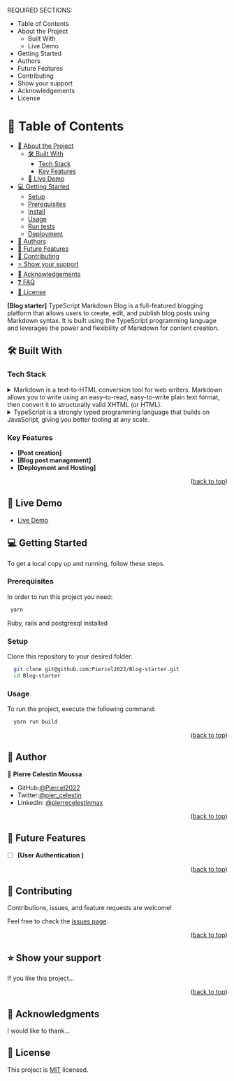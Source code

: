 
REQUIRED SECTIONS:
- Table of Contents
- About the Project
  - Built With
  - Live Demo
- Getting Started
- Authors
- Future Features
- Contributing
- Show your support
- Acknowledgements
- License

# 📗 Table of Contents

- [📖 About the Project](#about-project)
  - [🛠 Built With](#built-with)
    - [Tech Stack](#tech-stack)
    - [Key Features](#key-features)
  - [🚀 Live Demo](#live-demo)
- [💻 Getting Started](#getting-started)
  - [Setup](#setup)
  - [Prerequisites](#prerequisites)
  - [Install](#install)
  - [Usage](#usage)
  - [Run tests](#run-tests)
  - [Deployment](#triangular_flag_on_post-deployment)
- [👥 Authors](#authors)
- [🔭 Future Features](#future-features)
- [🤝 Contributing](#contributing)
- [⭐️ Show your support](#support)
- [🙏 Acknowledgements](#acknowledgements)
- [❓ FAQ](#faq)
- [📝 License](#license)


**[Blog starter]** TypeScript Markdown Blog is a full-featured blogging platform that allows users to create, edit, and publish blog posts using Markdown syntax. It is built using the TypeScript programming language and leverages the power and flexibility of Markdown for content creation.

## 🛠 Built With <a name="built-with"></a>

### Tech Stack <a name="tech-stack"></a>


<details>
  <summary>
    Markdown is a text-to-HTML conversion tool for web writers. Markdown allows you to write using an easy-to-read, easy-to-write plain text format, 
    then convert it to structurally valid XHTML (or HTML).
  </summary>
  <ul>
    <li><a href=" https://daringfireball.net/projects/markdown/">Markdown</a></li>
  </ul>
</details>

<details>
<summary>
  TypeScript is a strongly typed programming language that builds on JavaScript, giving you better tooling at any scale.
</summary>
  <ul>
    <li><a href="https://www.typescriptlang.org/">typescript</a></li>
  </ul>
</details>

### Key Features <a name="key-features"></a>

- **[Post creation]**
- **[Blog post management]**
- **[Deployment and Hosting]**


<p align="right">(<a href="#readme-top">back to top</a>)</p>

## 🚀 Live Demo <a name="live-demo"></a>


- [Live Demo](https://react-rails.netlify.app/)


## 💻 Getting Started <a name="getting-started"></a>


To get a local copy up and running, follow these steps.

### Prerequisites

In order to run this project you need:

```sh
 yarn
```
Ruby, rails and postgresql installed
### Setup

Clone this repository to your desired folder:

```sh
  git clone git@github.com:Piercel2022/Blog-starter.git
  cd Blog-starter
```

### Usage

To run the project, execute the following command:

```sh
  yarn run build
```


<p align="right">(<a href="#readme-top">back to top</a>)</p>


## 👥 Author <a name="author"></a>



👤 **Pierre Celestin Moussa**

- GitHub:[@Piercel2022](https://github.com/Piercel2022)
- Twitter:[@pier_celestin](https://twitter.com/pier_celestin)
- LinkedIn: [@pierrecelestinmax](https://linkedin.com/in/pierrecelestinmax)

<p align="right">(<a href="#readme-top">back to top</a>)</p>

## 🔭 Future Features <a name="future-features"></a>

- [ ] **[User Authentication ]**

<p align="right">(<a href="#readme-top">back to top</a>)</p>


## 🤝 Contributing <a name="contributing"></a>

Contributions, issues, and feature requests are welcome!

Feel free to check the [issues page](../../issues/).
<p align="right">(<a href="#readme-top">back to top</a>)</p>

## ⭐️ Show your support <a name="support"></a>


If you like this project...

<p align="right">(<a href="#readme-top">back to top</a>)</p>

## 🙏 Acknowledgments <a name="acknowledgements"></a>


I would like to thank...


## 📝 License <a name="license"></a>

This project is [MIT](./LICENSE) licensed.
